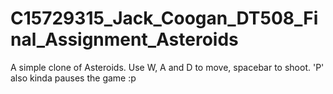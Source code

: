 # C15729315_Jack_Coogan_DT508_Final_Assignment_Asteroids
A simple clone of Asteroids. Use W, A and D to move, spacebar to shoot.
'P' also kinda pauses the game :p
